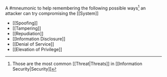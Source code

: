 A #mneumonic to help remembering the following possible ways[^1] an attacker can try compromising the [[System]]

- [[Spoofing]]
- [[Tampering]]
- [[Repudiation]]
- [[Information Disclosure]]
- [[Denial of Service]]
- [[Elevation of Privilege]]

[^1]: Those are the most common [[Threat|Threats]] in [[Information Security|Security]]
